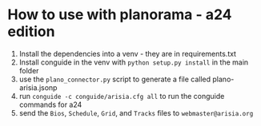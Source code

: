 # How to use with planorama - a24 edition

1. Install the dependencies into a venv - they are in requirements.txt
2. Install conguide in the venv with `python setup.py install` in the main folder
3. use the `plano_connector.py` script to generate a file called plano-arisia.jsonp
4. run `conguide -c conguide/arisia.cfg all` to run the conguide commands for a24
5. send the `Bios`, `Schedule`, `Grid`, and `Tracks` files to `webmaster@arisia.org`
